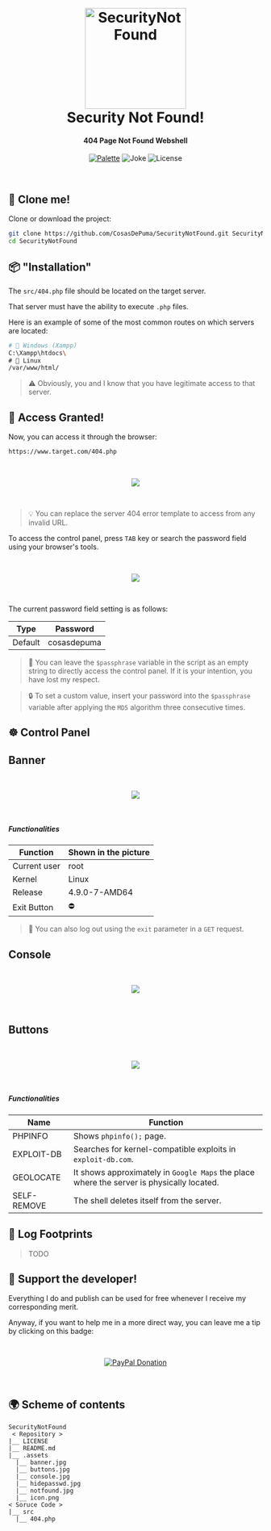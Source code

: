 
<h1 align="center">
  <br>
  <img src="https://cdn.rawgit.com/CosasDePuma/SecurityNotFound/df65e7e3/.assets/icon.png" alt="SecurityNotFound" width="200" height="200">
  <br>
  Security Not Found!
  <br>
</h1>

<h4 align="center">404 Page Not Found Webshell</h4>

<p align="center">
    <a href="https://coolors.co/dddddd-aaaaaa-808080-333333-ff6347" target="_blank">
        <img src="https://img.shields.io/badge/palette-tomato%20rage-ff6347.svg?style=for-the-badge" alt="Palette"></a>
    <img src="https://img.shields.io/badge/404-badge%20not%20found-333333.svg?style=for-the-badge" alt="Joke">
    <img src="https://img.shields.io/github/license/CosasDePuma/SecurityNotFound.svg?style=for-the-badge" alt="License">
</p>
<br>

:vhs: Clone me!
----
Clone or download the project:

```sh
git clone https://github.com/CosasDePuma/SecurityNotFound.git SecurityNotFound
cd SecurityNotFound
```

:package: "Installation"
----


The `src/404.php` file should be located on the target server.

That server must have the ability to execute `.php` files.

Here is an example of some of the most common routes on which servers are located:

```sh
# 🏁 Windows (Xampp)
C:\Xampp\htdocs\
# 🐧 Linux
/var/www/html/
```

> :warning:  Obviously, you and I know that you have legitimate access to that server.


:door: Access Granted!
---

Now, you can access it through the browser:

```sh
https://www.target.com/404.php
```

<br>
<p align="center"><img src=".assets/notfound.JPG"/></p>
<br>

> :bulb: You can replace the server 404 error template to access from any invalid URL.

To access the control panel, press `TAB` key or search the password field using your browser's tools.

<br>
<p align="center"><img src=".assets/hidepasswd.JPG"/></p>
<br>

The current password field setting is as follows:

| Type | Password |
| --- | --- |
| Default | cosasdepuma |

> :egg: You can leave the `$passphrase` variable in the script as an empty string to directly access the control panel. If it is your intention, you have lost my respect.

> :lock: To set a custom value, insert your password into the `$passphrase` variable after applying the ``MD5`` algorithm three consecutive times.

:wheel_of_dharma: Control Panel
---

## Banner

<br>
<p align="center"><img src=".assets/banner.jpg"/></p>
<br>

##### Functionalities

| Function | Shown in the picture |
| --- | --- |
| Current user | root |
| Kernel | Linux |
| Release | 4.9.0-7-AMD64 |
| Exit Button | ⛔ |

> :bookmark: You can also log out using the `exit` parameter in a `GET` request.

## Console

<br>
<p align="center"><img src=".assets/console.jpg"/></p>
<br>


## Buttons

<br>
<p align="center"><img src=".assets/buttons.jpg"/></p>
<br>

##### Functionalities

| Name | Function |
| --- | --- |
| PHPINFO | Shows `phpinfo();` page. |
| EXPLOIT-DB | Searches for kernel-compatible exploits in `exploit-db.com`. |
| GEOLOCATE | It shows approximately in `Google Maps` the place where the server is physically located. |
| SELF-REMOVE | The shell deletes itself from the server. |

:scroll: Log Footprints
---

> TODO

:octopus: Support the developer!
----
Everything I do and publish can be used for free whenever I receive my corresponding merit.

Anyway, if you want to help me in a more direct way, you can leave me a tip by clicking on this badge:

<br>
<p align="center">
  <a href="https://www.paypal.me/cosasdepuma/">
    <img src="https://img.shields.io/badge/Donate-PayPal-blue.svg?style=for-the-badge" alt="PayPal Donation" />
  </a>
</p>
<br>

:earth_africa: Scheme of contents
----
```
SecurityNotFound
 < Repository >
|__ LICENSE
|__ README.md
|__ .assets
  |__ banner.jpg
  |__ buttons.jpg
  |__ console.jpg
  |__ hidepasswd.jpg
  |__ notfound.jpg
  |__ icon.png
< Soruce Code >
|__ src
  |__ 404.php
```










<!-- https://github.com/tennc/webshell/blob/master/php/wso/wso_404.php -->